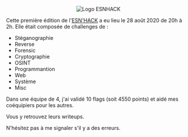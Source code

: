 <p align="center"><img src="https://esnhack.fr/img/intro-bg.jpg" alt="Logo ESNHACK"/></p>


Cette première édition de l'<a href="https://esnhack.fr/">ESN'HACK<a> a eu lieu le 28 août 2020 de 20h à 2h.
Elle était composée de challenges de :

- Stéganographie
- Reverse
- Forensic
- Cryptographie
- OSINT
- Programmantion
- Web
- Système
- Misc

Dans une équipe de 4, j'ai validé 10 flags (soit 4550 points) et aidé mes coéquipiers pour les autres.

Vous y retrouvez leurs writeups.

N'hésitez pas à me signaler s'il y a des erreurs.
